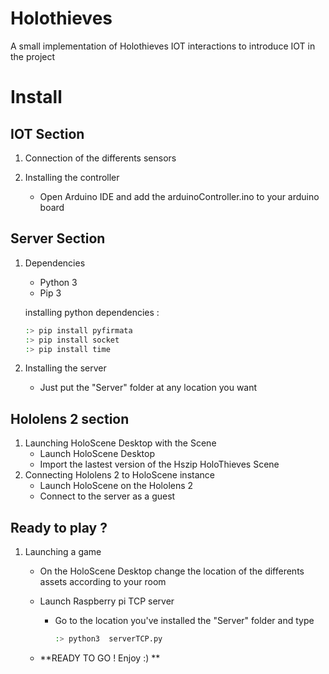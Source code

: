 # Holothieves
A small implementation of Holothieves IOT interactions to introduce IOT in the project


# Install

## IOT Section

1. Connection of the differents sensors

2. Installing the controller
    - Open Arduino IDE and add the arduinoController.ino to your arduino board


## Server Section  

1. Dependencies 

    - Python 3
    - Pip 3

    installing python dependencies : 

    ````bash
    :> pip install pyfirmata
    :> pip install socket
    :> pip install time 
    ````

2. Installing the server

    - Just put the "Server" folder at any location you want 


## Hololens 2 section

1. Launching HoloScene Desktop with the Scene
    - Launch HoloScene Desktop
    - Import the lastest version of the Hszip HoloThieves Scene
2. Connecting Hololens 2 to HoloScene instance
    - Launch HoloScene on the Hololens 2
    - Connect to the server as a guest


## Ready to play ?

1. Launching a game

    - On the HoloScene Desktop change the location of the differents assets according to your room 

    - Launch Raspberry pi TCP server 

        - Go to the location you've installed the "Server" folder and type 

            ````bash
            :> python3 	serverTCP.py	
            ````

    - **READY TO GO ! Enjoy :) **